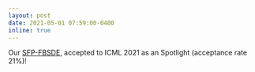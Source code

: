 ```yaml
---
layout: post
date: 2021-05-01 07:59:00-0400
inline: true
---
```


Our [SFP-FBSDE](https://arxiv.org/pdf/2011.10890.pdf), accepted to ICML 2021 as an Spotlight (acceptance rate 21%)!